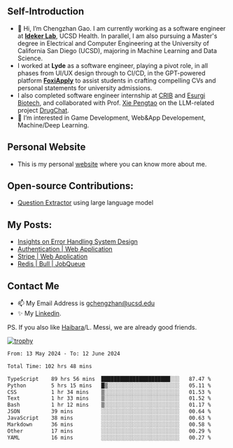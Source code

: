 ## Self-Introduction
- 👋 Hi, I’m Chengzhan Gao. I am currently working as a software engineer at **[Ideker Lab](https://idekerlab.ucsd.edu/)**, UCSD Health. In parallel, I am also pursuing a Master's degree in Electrical and Computer Engineering at the University of California San Diego (UCSD), majoring in Machine Learning and Data Science.
- I worked at **Lyde** as a software engineer, playing a pivot role, in all phases from UI/UX design through to CI/CD, in the GPT-powered platform **[FoxiApply](https://lyde.io)** to assist students in crafting compelling CVs and personal statements for university admissions.
- I also completed software engineer internship at [CRIB](https://apps.apple.com/us/app/crib-for-roommates/id6468918103?platform=iphone) and [Esurgi Biotech](https://myesurgi.com/), and collaborated with Prof. [Xie Pengtao](https://pengtaoxie.github.io/) on the LLM-related project [DrugChat](https://github.com/UCSD-AI4H/drugchat).
- 👀 I’m interested in Game Development, Web&App Developement, Machine/Deep Learning.

## Personal Website
-  This is my personal [website](https://gaochengzhan.netlify.app/) where you can know more about me.

## Open-source Contributions:
- [Question Extractor](https://github.com/nestordemeure/question_extractor) using large language model

## My Posts:
- [Insights on Error Handling System Design](https://gaochengzhan.netlify.app/post/error-handling/)
- [Authentication | Web Application](https://gaochengzhan.netlify.app/post/authentication/)
- [Stripe | Web Application](https://gaochengzhan.netlify.app/post/stripe/)
- [Redis | Bull | JobQueue](https://gaochengzhan.netlify.app/post/job-queue/)

## Contact Me
- 📫 My Email Address is gchengzhan@ucsd.edu
- ✨ My [Linkedin](https://www.linkedin.com/in/chengzhan-christoffel-gao/).

PS. If you also like [Haibara](https://www.detectiveconanworld.com/wiki/Ai_Haibara)/L. Messi, we are already good friends.

[![trophy](https://github-profile-trophy.vercel.app/?username=gaochengzhan&theme=flat&row=1&margin-w=12)](https://github.com/ryo-ma/github-profile-trophy)

<!--START_SECTION:waka-->

```txt
From: 13 May 2024 - To: 12 June 2024

Total Time: 102 hrs 48 mins

TypeScript    89 hrs 56 mins  ██████████████████████░░░   87.47 %
Python        5 hrs 15 mins   █▒░░░░░░░░░░░░░░░░░░░░░░░   05.11 %
CSS           1 hr 34 mins    ▒░░░░░░░░░░░░░░░░░░░░░░░░   01.53 %
Text          1 hr 33 mins    ▒░░░░░░░░░░░░░░░░░░░░░░░░   01.52 %
Bash          1 hr 12 mins    ▒░░░░░░░░░░░░░░░░░░░░░░░░   01.17 %
JSON          39 mins         ░░░░░░░░░░░░░░░░░░░░░░░░░   00.64 %
JavaScript    38 mins         ░░░░░░░░░░░░░░░░░░░░░░░░░   00.63 %
Markdown      36 mins         ░░░░░░░░░░░░░░░░░░░░░░░░░   00.58 %
Other         17 mins         ░░░░░░░░░░░░░░░░░░░░░░░░░   00.29 %
YAML          16 mins         ░░░░░░░░░░░░░░░░░░░░░░░░░   00.27 %
```

<!--END_SECTION:waka-->

<!---
gaochengzhan/gaochengzhan is a ✨ special ✨ repository because its `README.md` (this file) appears on your GitHub profile.
You can click the Preview link to take a look at your changes.
--->
